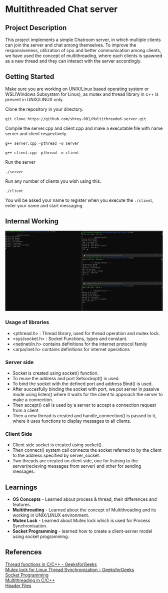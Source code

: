 # Multithreaded Chat server

## Project Description
This project implements a simple Chatroom server, in which multiple clients can join the server and chat among themselves. To improve the responsiveness, utilization of cpu and better communication among clients, we have used the concept of multithreading, where each clients is spawned as a new thread and they can interact with the server accordingly.
## Getting Started
Make sure you are working on UNIX/Linux based operating system or WSL(Windows Subsystem for Linux), as mutex and thread library in c++ is present in UNIX/LINUX only.

Clone the repository in your directory.
```
git clone https://github.com/shrey-001/Multithreaded-server.git
```
Compile the server.cpp and client.cpp and make a executable file with name server and client respectively.
```
g++ server.cpp -pthread -o server
```
```
g++ client.cpp -pthread -o client
```
Run the server
```
./server
```
Run any number of clients you wish using this.
```
./client
```
You will be asked your name to register when you execute the ```./client```, enter your name and start messaging. 
## Internal Working

![Demonstration](https://github.com/shrey-001/Multithreaded-server/blob/main/client-server.jpg)
### Usage of libraries
* <pthread.h> : Thread library, used for thread operation and mutex lock.
* <sys/socket.h> : Socket Functions, types and constant.
* <netinet/in.h> contains definitions for the internet protocol family
* <arpa/inet.h> contains definitions for internet operations
### Server side
* Socket is created using socket() function.
* To reuse the address and port Setsockopt() is used.
* To bind the socket with the defined port and address Bind() is used.
* After succesfully binding the socket with port, we put server in passive mode using listen() where it waits for the client to approach the server to make a connection.
* Then accept() call is used by a server to accept a connection request from a client
* Then a new thread is created and handle_connection() is passed to it, where it uses functions to display messages to all clients.

### Client Side
* Client side socket is created using socket().
* Then connect() system call connects the socket referred to by the client to the address specified by server_socket.
* Two threads are created on client side, one for listning to the server(recieving messages from server) and other for sending messages.
## Learnings
* **OS Concepts** - Learned about process & thread, their differences and features.
* **Multithreading** - Learned about the concept of Multithreading and its working in UNIX/LINUX environment.
* **Mutex Lock** - Learned about Mutex lock which is used for Process Synchronisation.
* **Socket Programming** - learned how to create a client-server model using socket programming.
## References
[Thread functions in C/C++ - GeeksforGeeks](https://www.geeksforgeeks.org/thread-functions-in-c-c/) <br />
[Mutex lock for Linux Thread Synchronization - GeeksforGeeks](https://www.geeksforgeeks.org/mutex-lock-for-linux-thread-synchronization/) <br />
[Socket Programming](https://www.geeksforgeeks.org/socket-programming-cc/) <br />
[Multithreading in C/C++](https://www.geeksforgeeks.org/handling-multiple-clients-on-server-with-multithreading-using-socket-programming-in-c-cpp/) <br />
[Header Files](https://www.ibm.com/docs/en/zos/2.1.0?topic=reference-header-files)

